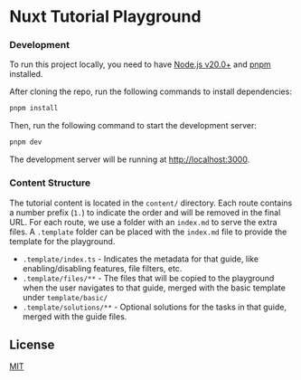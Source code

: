 # Nuxt Tutorial Playground


### Development

To run this project locally, you need to have [Node.js v20.0+](https://nodejs.org/en/) and [pnpm](https://pnpm.io/) installed.

After cloning the repo, run the following commands to install dependencies:

```bash
pnpm install
```

Then, run the following command to start the development server:

```bash
pnpm dev
```

The development server will be running at [http://localhost:3000](http://localhost:3000).

### Content Structure

The tutorial content is located in the `content/` directory. Each route contains a number prefix (`1.`) to indicate the order and will be removed in the final URL. For each route, we use a folder with an `index.md` to serve the extra files. A `.template` folder can be placed with the `index.md` file to provide the template for the playground.

- `.template/index.ts` - Indicates the metadata for that guide, like enabling/disabling features, file filters, etc.
- `.template/files/**` - The files that will be copied to the playground when the user navigates to that guide, merged with the basic template under `template/basic/`
- `.template/solutions/**` - Optional solutions for the tasks in that guide, merged with the guide files.

## License

[MIT](./LICENSE)
